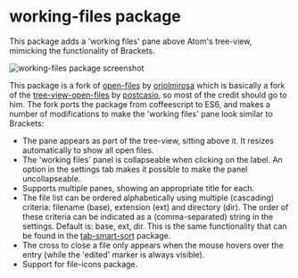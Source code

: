 
# working-files package

This package adds a 'working files' pane above Atom's tree-view, mimicking the functionality of Brackets.

![working-files package screenshot](https://cl.ly/3x113d2y3734/Screen%20Shot%202017-03-08%20at%2010.33.01%20PM.png)

This package is a fork of [open-files](https://atom.io/packages/open-files) by [oriolmirosa](https://github.com/oriolmirosa) which is basically a fork of the [tree-view-open-files](https://atom.io/packages/tree-view-open-files) by [postcasio](https://github.com/postcasio), so most of the credit should go to him. The fork ports the package from coffeescript to ES6, and makes a number of modifications to make the 'working files' pane look similar to Brackets:

* The pane appears as part of the tree-view, sitting above it. It resizes automatically to show all open files.
* The 'working files' panel is collapseable when clicking on the label. An option in the settings tab makes it possible to make the panel uncollapseable.
* Supports multiple panes, showing an appropriate title for each.
* The file list can be ordered alphabetically using multiple (cascading) criteria: filename (base), extension (ext) and directory (dir). The order of these criteria can be indicated as a (comma-separated) string in the settings. Default is: base, ext, dir. This is the same functionality that can be found in the [tab-smart-sort](https://atom.io/packages/tab-smart-sort) package.
* The cross to close a file only appears when the mouse hovers over the entry (while the 'edited' marker is always visible).
* Support for file-icons package.
